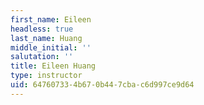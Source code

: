 ```yaml
---
first_name: Eileen
headless: true
last_name: Huang
middle_initial: ''
salutation: ''
title: Eileen Huang
type: instructor
uid: 64760733-4b67-0b44-7cba-c6d997ce9d64
---
```

